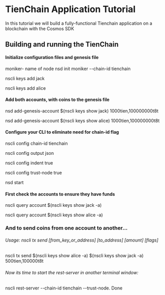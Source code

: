 # TienChain Application Tutorial

In this tutorial we will build a fully-functional Tienchain application on a blockchain with the Cosmos SDK



## Building and running the TienChain


#### Initialize configuration files and genesis file

moniker- name of node
nsd init moniker --chain-id tienchain

nscli keys add jack

nscli keys add alice

#### Add both accounts, with coins to the genesis file

nsd add-genesis-account $(nscli keys show jack) 1000tien,100000000t8t

nsd add-genesis-account $(nscli keys show alice) 1000tien,100000000t8t

#### Configure your CLI to eliminate need for chain-id flag

nscli config chain-id tienchain

nscli config output json

nscli config indent true

nscli config trust-node true

nsd start

#### First check the accounts to ensure they have funds

nscli query account $(nscli keys show jack -a)

nscli query account $(nscli keys show alice -a)

### And to send coins from one account to another...

###### Usage: nscli tx send [from_key_or_address] [to_address] [amount] [flags]
nscli tx send $(nscli keys show alice -a) $(nscli keys show jack -a) 500tien,100000t8t

###### Now its time to start the rest-server in another terminal window:

nscli rest-server --chain-id tienchain --trust-node.
Done
